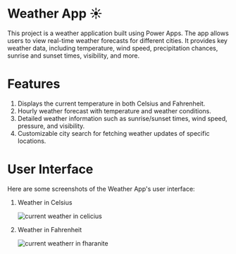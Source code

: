 # Weather App ☀️

This project is a weather application built using Power Apps. The app allows users to view real-time weather forecasts for different cities. It provides key weather data, including temperature, wind speed, precipitation chances, sunrise and sunset times, visibility, and more.

# Features

1. Displays the current temperature in both Celsius and Fahrenheit.
2. Hourly weather forecast with temperature and weather conditions.
3. Detailed weather information such as sunrise/sunset times, wind speed, pressure, and visibility.
4. Customizable city search for fetching weather updates of specific locations.

# User Interface
Here are some screenshots of the Weather App's user interface:
1. Weather in Celsius
   
   ![current weather in celicius](https://github.com/user-attachments/assets/adde9dd9-dc93-4db3-9be2-421f712ddba6)

2. Weather in Fahrenheit

   ![current weatherr in fharanite](https://github.com/user-attachments/assets/a763050a-9e30-4a90-8542-376a8d84faf7)



   
